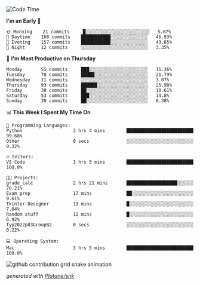 <!--START_SECTION:waka-->
![Code Time](http://img.shields.io/badge/Code%20Time-198%20hrs%2018%20mins-blue)

**I'm an Early 🐤** 

```text
🌞 Morning    21 commits     █░░░░░░░░░░░░░░░░░░░░░░░░   5.87% 
🌆 Daytime    168 commits    ███████████░░░░░░░░░░░░░░   46.93% 
🌃 Evening    157 commits    ███████████░░░░░░░░░░░░░░   43.85% 
🌙 Night      12 commits     ░░░░░░░░░░░░░░░░░░░░░░░░░   3.35%

```
📅 **I'm Most Productive on Thursday** 

```text
Monday       55 commits     ███░░░░░░░░░░░░░░░░░░░░░░   15.36% 
Tuesday      78 commits     █████░░░░░░░░░░░░░░░░░░░░   21.79% 
Wednesday    11 commits     ░░░░░░░░░░░░░░░░░░░░░░░░░   3.07% 
Thursday     93 commits     ██████░░░░░░░░░░░░░░░░░░░   25.98% 
Friday       38 commits     ██░░░░░░░░░░░░░░░░░░░░░░░   10.61% 
Saturday     53 commits     ███░░░░░░░░░░░░░░░░░░░░░░   14.8% 
Sunday       30 commits     ██░░░░░░░░░░░░░░░░░░░░░░░   8.38%

```


📊 **This Week I Spent My Time On** 

```text
💬 Programming Languages: 
Python                   3 hrs 4 mins        █████████████████████████   99.68% 
Other                    0 secs              ░░░░░░░░░░░░░░░░░░░░░░░░░   0.32%

🔥 Editors: 
VS Code                  3 hrs 5 mins        █████████████████████████   100.0%

🐱‍💻 Projects: 
grade_calc               2 hrs 21 mins       ███████████████████░░░░░░   76.21% 
Exam prep                17 mins             ██░░░░░░░░░░░░░░░░░░░░░░░   9.61% 
Tkinter-Designer         13 mins             █░░░░░░░░░░░░░░░░░░░░░░░░   7.04% 
Random stuff             12 mins             █░░░░░░░░░░░░░░░░░░░░░░░░   6.92% 
fyp2022p03GroupB2        0 secs              ░░░░░░░░░░░░░░░░░░░░░░░░░   0.22%

💻 Operating System: 
Mac                      3 hrs 5 mins        █████████████████████████   100.0%

```


<!--END_SECTION:waka-->


<!--Snake Game-->
![github contribution grid snake animation](https://raw.githubusercontent.com/viggo-gascou/viggo-gascou/output/github-contribution-grid-snake.svg)

_generated with [Platane/snk](https://github.com/Platane/snk)_
<!--Snake Game-->

